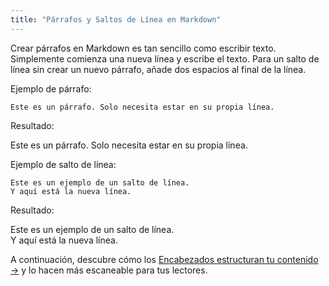 ```yaml
---
title: "Párrafos y Saltos de Línea en Markdown"
---
```


Crear párrafos en Markdown es tan sencillo como escribir texto. Simplemente comienza una nueva línea y escribe el texto. Para un salto de línea sin crear un nuevo párrafo, añade dos espacios al final de la línea.

Ejemplo de párrafo:

```
Este es un párrafo. Solo necesita estar en su propia línea.
```


Resultado:

Este es un párrafo. Solo necesita estar en su propia línea.

Ejemplo de salto de línea:

```
Este es un ejemplo de un salto de línea.
Y aquí está la nueva línea.
```


Resultado:

Este es un ejemplo de un salto de línea.  
Y aquí está la nueva línea.


A continuación, descubre cómo los [Encabezados estructuran tu contenido →](../encabezados/) y lo hacen más escaneable para tus lectores.

